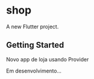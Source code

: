 # shop

A new Flutter project.

## Getting Started

Novo app de loja usando Provider

Em desenvolvimento...


